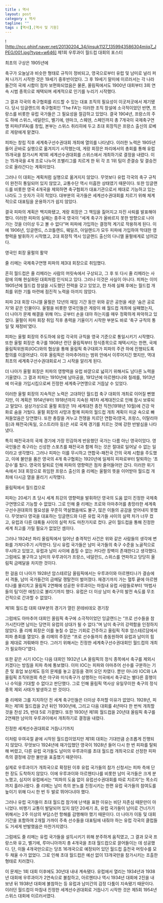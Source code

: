 ```yaml
---
title : 역사
layout: post
category : 역사
tagline: ""
tags : [역사],[역사 및 기원]
---
```



![http://ncc.phinf.naver.net/20130204_34/jinsuk1127_1359943586304miiq7_JPEG/001.jpg?type=w646]
제1회 우루과이 월드컵 대회의 포스터 


최초의 구상은 1905년에

 


축구가 오늘날과 비슷한 형태로 규칙이 정비되고, 영국으로부터 유럽 및 남미로 널리 퍼져 나가기 시작한 것은 19세기 중후반이었다. 그 후 19세기 말미에 이르러서는 각 나라들간의 국제 시합이 점차 보편화되었음은 물론, 올림픽에서도 1900년 대회부터 3회 연속 시범 종목으로 채택되며 세계적으로 인기를 누리기 시작했다.

그 결과 각국의 축구협회를 리드할 수 있는 대표 조직의 필요성이 이곳저곳에서 제기됐다. 당시 잉글랜드의 축구협회인 ‘The FA’는 이러한 조직 창설에 소극적이었던 반면, 프랑스를 비롯한 유럽 국가들은 그 필요성을 절감하고 있었다. 결국 1904년, 프랑스의 주도 하에 스위스, 네덜란드, 벨기에, 덴마크, 스웨덴, 스페인까지 총 7개국이 국제축구연맹 피파(FIFA)를 창립, 본부는 스위스 취리히에 두고 초대 회장직은 프랑스 출신의 로베르 게랑에게 맡겼다.

피파는 창립 직후 세계축구선수권대회 개최에 열의를 나타냈다. 이러한 노력은 1905년 들어 곧바로 실행으로 옮겨지기 시작했는데, 게랑 회장은 파리에서의 총회를 통해 유럽 15개국을 참가시켜 제1회 세계선수권대회를 스위스에서 개최하기로 결정을 내렸다. 이는 15개국을 4개 조로 나누어 조별리그를 치르게 한 뒤 각 조 1위 팀이 준결승 및 결승전으로 올라간다는 계획이었다.

그러나 이 대회는 계획처럼 실행으로 옮겨지지 않았다. 무엇보다 유럽 각국의 축구 규칙이 완전히 통일되어 있지 않았고, 교통수단 역시 미흡한 상태였기 때문이다. 또한 잉글랜드를 비롯한 영국 4개국을 제외하면 축구협회가 대표기관으로서 제대로 기능하고 있는 나라도 그 숫자가 극히 적었다. 대부분의 국가들은 세계선수권대회를 치르기 위해 체계적으로 대표팀을 운용하기가 쉽지 않았다.

결국 피파의 계획은 백지화됐고, 게랑 회장은 그 책임을 짊어지고 자진 사퇴를 발표해야 했다. 이러한 피파의 실패는 종주국 영국이 “세계 축구가 올바르지 못한 방향으로 나아가는 것을 더이상 두고 볼 수 없다”며 피파에 가입하는 결정적 계기로 작용하게 된다. 이에 1906년, 잉글랜드, 스코틀랜드, 웨일즈, 아일랜드가 모두 피파에 가입하여 막대한 영향력을 발휘하기 시작했고, 2대 회장직 역시 잉글랜드 출신의 다니엘 울펄에게로 넘어갔다.


















영국인 회장 울펄의 활약

 
줄 리메는 국제축구연맹 피파의 제3대 회장으로 취임했다. 

흔히 월드컵은 줄 리메라는 사람의 머릿속에서 구상되고, 그 후 또 다시 줄 리메라는 사람에 의해 현실화된 대회처럼 인식되고 있다. 그러나 이것은 사실이 아니다. 피파는 이미 1905년에 월드컵 창설을 시도했던 전력을 갖고 있었고, 한 차례 실패 후에는 월드컵 개최를 위한 기틀 마련에 점진적 노력을 아끼지 않았다.

피파 2대 회장 다니엘 울펄은 12년의 재임 기간 동안 위와 같은 공헌을 세운 ‘숨은 공로자’와 같은 인물이다. 울펄을 비롯한 영국인들은 게랑이 왜 월드컵 개최에 실패했는지, 더 나아가 문제 해결을 위해 어느 곳부터 손을 대야 하는지를 매우 정확하게 파악하고 있었다. 울펄이 피파 회장 취임 직후 총력을 기울이기 시작한 부분도 바로 ‘축구 규칙의 통일 및 재정비’였다.

피파는 울펄 회장의 주도하에 유럽 각국의 규칙을 영국 기준으로 통일시키기 시작했다. 또한 울펄 회장은 축구를 1908년 런던 올림픽부터 정식종목으로 채택시키는 한편, 국제올림픽위원회(IOC)와의 협상을 통해 올림픽 축구대회가 피파의 주관 하에 진행되도록 합의를 이끌어냈다. 이후 올림픽은 아마추어라는 범위 안에서 이루어지긴 했지만, 역대 최초의 세계축구선수권대회로서 그 시작을 알리게 된다.

더 나아가 울펄 회장은 피파의 영향력을 유럽 바깥으로 넓히기 위해서도 남다른 노력을 기울였다. 그 결과 피파는 1910년에 남아공을, 1912년에 아르헨티나와 칠레를, 1913년에 미국을 가입시킴으로써 진정한 세계축구연맹으로 거듭날 수 있었다.

이러한 울펄 회장의 지속적은 노력은 고대하던 월드컵 축구 대회의 개최로 이어질 뻔했지만, 이 계획은 1914년부터 1918년까지 지속된 제1차 세계대전으로 인해 잠시 보류되고 말았다. 설상가상으로 울펄 회장은 1차 세계대전 종전 직전(1918년 10월)에 건강 악화로 숨을 거뒀다. 울펄 회장의 사망과 함께 피파의 월드컵 개최 계획이 미궁 속으로 빠져들었음은 당연했다. 또한 총칼을 겨누고 전쟁을 치르던 연합국(영국, 프랑스, 이탈리아 등)과 패전국(독일, 오스트리아 등)은 서로 국제 경기를 치르는 것에 강한 반발심을 나타냈다.

특히 패전국과의 국제 경기에 가장 민감하게 반응했던 국가는 다름 아닌 영국이었다. 영국인들은 축구라는 신성한 스포츠를 패전국과 함께 하는 것은 절대로 일어날 수 없는 일이라고 생각했다. 그러나 피파는 이를 무시하고 연합국-패전국 간의 국제 시합을 주도했고, 이에 불만을 품은 영국의 4개 축구협회는 1920년에 일제히 피파로부터 탈퇴하는 ‘초강수’를 뒀다. 영국의 탈퇴로 인해 피파의 영향력은 점차 줄어들어만 갔다. 이러한 위기 속에서 3대 회장으로 취임한 프랑스 출신의 줄 리메는 울펄의 뜻을 이어받아 월드컵 개최에 다시금 열을 올리기 시작했다.
























올림픽에서 월드컵으로

피파는 20세기 초 당시 세계 최강의 영향력을 발휘하던 영국의 도움 없이 진정한 국제축구연맹으로 기능할 수 없었다. 그로 인해 줄 리메는 프로와 아마추어를 총망라한 세계축구선수권대회의 필요성을 꾸준히 역설했음에도 불구, 많은 이들의 공감을 얻어내지 못했다. 무엇보다 영국을 대표하는 잉글랜드와 다른 유럽 국가들 사이의 실력 차가 너무 컸고, 유럽과 다른 대륙들 사이의 실력 차도 마찬가지로 컸다. 굳이 월드컵을 통해 진정한 세계 최고를 가릴 필요가 없었던 셈이다.

그러나 1924년 파리 올림픽에서 일어난 충격적인 사건은 위와 같은 사람들의 생각에 변화를 가져다주기 시작한다. 당시 유럽 국가들은 남미 국가들의 축구 수준을 노골적으로 무시하고 있었고, 유럽과 남미 사이에 좁힐 수 없는 커다란 장벽이 존재한다고 생각했다. 그럼에도 불구하고 남미의 우루과이가 프랑스, 네덜란드, 스위스를 연파하고 당당히 올림픽 금메달을 차지한 것이다.

한 걸음 더 나아가 1928년 암스테르담 올림픽에서는 우루과이와 아르헨티나가 결승에서 격돌, 남미 국가들간의 금메달 쟁탈전이 벌어졌다. 재경기까지 가는 혈투 끝에 아르헨티나를 물리치고 올림픽 2연패에 성공한 우루과이는 마침내 유럽 사람들로부터 ‘마법사들의 팀’이란 애칭으로 불리기까지 했다. 유럽은 더 이상 남미 축구의 발전 속도를 무조건적으로 간과할 수 없었다.


제1회 월드컵 대회 대부분의 경기가 열린 몬테비데오 경기장 

그럼에도 아마추어 대회인 올림픽 축구에 소극적이었던 잉글랜드는 “프로 선수들을 참가시킨다면 남미는 당연히 유럽의 상대가 될 수 없다.”며 남미 축구의 강력함을 인정하지 않았다. 줄 리메 회장은 이를 놓칠 수 없는 기회로 간주하고 올림픽 직후 암스테르담에서 피파 총회를 열었다. 줄 리메의 주장은 “프로 선수들까지 총동원하여 유럽과 남미의 힘을 제대로 겨뤄봐야 한다. 그러기 위해서는 진정한 세계축구선수권대회인 월드컵의 개최가 필요하다”였다.

또한 같은 시기 IOC는 다음 대회인 1932년 LA 올림픽의 정식 종목에서 축구를 제외시키겠다는 방침을 피파 측에 통보했다. 이미 IOC는 피파와 아마추어 선수를 구분하는 기준 및 휴업 보상제도 등의 문제를 놓고 갈등을 겪어 오던 차였다. 뿐만 아니라 IOC와 LA 올림픽 조직위원회 측은 야구와 미식축구가 성행하는 미국에서 축구로는 별다른 흥행이나 수익을 기대할 수 없다고 판단했다. 그로 인해 올림픽 역사상 유일무이한 축구의 정식종목 제외 사태가 발생하고 만 것이다.

줄 리메와 그를 지지하던 전 세계 축구인들은 더이상 주저할 이유가 없었다. 1928년, 피파는 제1회 월드컵을 2년 뒤인 1930년에, 그리고 다음 대회를 4년마다 한 번씩 개최할 것을 찬성 25, 반대 5로 가결했다. 또한 1930년 제1회 월드컵을 20년대 올림픽 축구를 2연패한 남미의 우루과이에서 개최하기로 결정을 내렸다.

진정한 세계선수권대회로 거듭나기까지

이처럼 우여곡절 끝에 시작된 월드컵이었지만 제1회 대회는 기대만큼 순조롭게 진행되지 않았다. 무엇보다 1924년에 재가입했던 영국이 1928년 들어 다시 한 번 피파를 탈퇴해 버렸고, 다른 유럽 국가들도 남미의 우루과이를 초대 월드컵 개최국으로 선정한 피파 측의 결정에 강한 불만을 표출했기 때문이다.

실제로 우루과이가 개최국으로 확정된 이후 유럽 국가들의 참가 신청서는 피파 측에 단 한 장도 도착하지 않았다. 이에 우루과이와 아르헨티나를 비롯한 남미 국가들은 크게 분노했고, 심지어 유럽에서는 “피파의 도움 없이 유럽선수권대회를 따로 치르자”는 목소리까지 흘러나왔다. 줄 리메는 남미 측의 분노를 진정시키는 한편 유럽 국가들의 참여도를 높이기 위해 다시 한 번 두 발로 뛰어다녀야 했다.

그러나 유럽 국가들이 초대 월드컵 참가에 난색을 표한 이유는 비단 자존심 때문만이 아니었다. 비행기 교통이 발달되어 있지 않던 20세기 초, 유럽 국가들이 남미로 건너가기 위해서는 2주 이상의 부담스런 항해를 감행해야 했기 때문이다. 더 나아가 이동 및 대회 기간을 포함하여 2개월 가까이 주축 선수들을 대표팀에 내줘야 하는 유럽 각국의 클럽들도 거세게 반발했음은 마찬가지였다.

그럼에도 줄 리메는 유럽 국가들을 설득시키기 위해 분주하게 움직였고, 그 결과 모국 프랑스와 유고, 벨기에, 루마니아까지 총 4개국을 초대 월드컵으로 끌어들이는 데 성공했다. 단, 이들 4개국만으로는 당초 16개국으로 예정되어 있던 월드컵 출전국 머릿수를 모두 채울 수가 없었다. 그로 인해 초대 월드컵은 예선 없이 13개국만을 참가시키는 조촐한 형태로 치러졌다.

이 문제는 1회 대회 이후에도 30년대 내내 계속됐다. 유럽에서 열리는 1934년과 1938년 대회에 우루과이가 2연속으로 불참하고, 아르헨티나 역시 1934년 대회에 2진을 내보낸 뒤 1938년 대회에 불참하는 등 유럽과 남미간의 감정 다툼이 지속됐기 때문이다. 이러던 월드컵이 마침내 진정한 세계선수권대회로 거듭나기 시작한 것은 제5회 1954년 스위스 대회에 이르러서였다.

